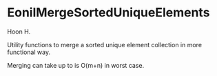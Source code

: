 EonilMergeSortedUniqueElements
==============================
Hoon H.

Utility functions to merge a sorted unique element collection in more functional way.

Merging can take up to is O(m+n) in worst case.
